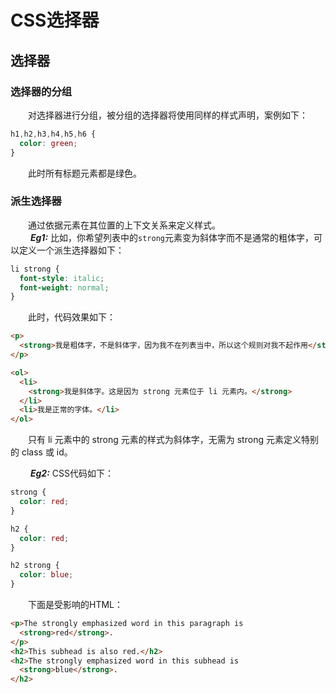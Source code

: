# CSS选择器

## 选择器  

### 选择器的分组  

&ensp;&ensp;&ensp;&ensp;对选择器进行分组，被分组的选择器将使用同样的样式声明，案例如下：

``` CSS
h1,h2,h3,h4,h5,h6 {
  color: green;
}
```

&ensp;&ensp;&ensp;&ensp;此时所有标题元素都是绿色。  
  
### 派生选择器  

&ensp;&ensp;&ensp;&ensp;通过依据元素在其位置的上下文关系来定义样式。  
&ensp;&ensp;&ensp;&ensp; ***Eg1:*** 比如，你希望列表中的`strong`元素变为斜体字而不是通常的粗体字，可以定义一个派生选择器如下：

``` CSS
li strong {
  font-style: italic;
  font-weight: normal;
}
```

&ensp;&ensp;&ensp;&ensp;此时，代码效果如下：  

``` HTML
<p>
  <strong>我是粗体字，不是斜体字，因为我不在列表当中，所以这个规则对我不起作用</strong>
</p>

<ol>
  <li>
    <strong>我是斜体字。这是因为 strong 元素位于 li 元素内。</strong>
  </li>
  <li>我是正常的字体。</li>
</ol>
```

&ensp;&ensp;&ensp;&ensp;只有 li 元素中的 strong 元素的样式为斜体字，无需为 strong 元素定义特别的 class 或 id。  

&ensp;&ensp;&ensp;&ensp; ***Eg2:*** CSS代码如下：  

```CSS
strong {
  color: red;
}

h2 {
  color: red;
}

h2 strong {
  color: blue;
}
```

&ensp;&ensp;&ensp;&ensp;下面是受影响的HTML：  

``` HTML
<p>The strongly emphasized word in this paragraph is
  <strong>red</strong>.
</p>
<h2>This subhead is also red.</h2>
<h2>The strongly emphasized word in this subhead is
  <strong>blue</strong>.
</h2>
```
